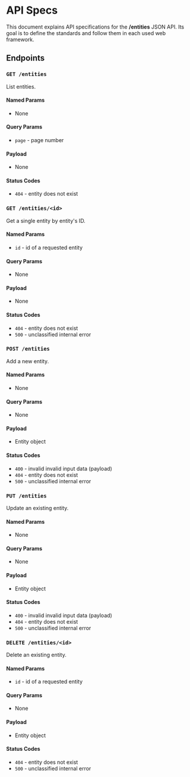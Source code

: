 # API Specs

This document explains API specifications for the **/entities** JSON API. Its goal is to define the standards and follow them in each used web framework.

## Endpoints

### `GET /entities`

List entities.

#### Named Params

- None

#### Query Params

- `page` - page number

#### Payload

- None

#### Status Codes

- `404` - entity does not exist

### `GET /entities/<id>`

Get a single entity by entity's ID.

#### Named Params

- `id` - id of a requested entity

#### Query Params

- None

#### Payload

- None

#### Status Codes

- `404` - entity does not exist
- `500` - unclassified internal error

### `POST /entities`

Add a new entity.

#### Named Params

- None

#### Query Params

- None

#### Payload

- Entity object

#### Status Codes

- `400` - invalid invalid input data (payload)
- `404` - entity does not exist
- `500` - unclassified internal error

### `PUT /entities`

Update an existing entity.

#### Named Params

- None

#### Query Params

- None

#### Payload

- Entity object

#### Status Codes

- `400` - invalid invalid input data (payload)
- `404` - entity does not exist
- `500` - unclassified internal error

### `DELETE /entities/<id>`

Delete an existing entity.

#### Named Params

- `id` - id of a requested entity

#### Query Params

- None

#### Payload

- Entity object

#### Status Codes

- `404` - entity does not exist
- `500` - unclassified internal error
